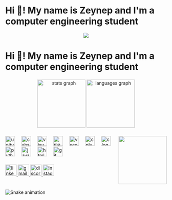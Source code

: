 <h1 align="left">Hi 👋! My name is Zeynep and I'm a computer engineering student</h1>
<p align="center">
  <a href="https://github.com/fairyland0926"><img src="https://readme-typing-svg.herokuapp.com/?lines=I'm%20Zeynep;Computer%20Engineering%20Student;Welcome%20to%20my%20github%20account;Always%20learning%20new%20tech&font=Pacifico&center=true&width=650&height=120&color=58a6ff&vCenter=true&size=45%22"></a>
</p>
<h1 align="left">Hi 👋! My name is Zeynep and I'm a computer engineering student</h1>

###

<div align="center">
  <img src="https://github-readme-stats.vercel.app/api?username=nepatiess&hide_title=false&hide_rank=false&show_icons=true&include_all_commits=true&count_private=true&disable_animations=false&theme=dracula&locale=en&hide_border=false" height="150" alt="stats graph"  />
  <img src="https://github-readme-stats.vercel.app/api/top-langs?username=nepatiess&locale=en&hide_title=false&layout=compact&card_width=320&langs_count=5&theme=dracula&hide_border=false" height="150" alt="languages graph"  />
</div>

###

<img align="right" height="150" src="https://i0.wp.com/www.printmag.com/wp-content/uploads/2021/02/4cbe8d_f1ed2800a49649848102c68fc5a66e53mv2.gif?resize=476%2C280&ssl=1"  />

###

<div align="left">
  <img src="https://cdn.jsdelivr.net/gh/devicons/devicon/icons/unity/unity-original.svg" height="30" alt="unity logo"  />
  <img width="12" />
  <img src="https://cdn.jsdelivr.net/gh/devicons/devicon/icons/csharp/csharp-original.svg" height="30" alt="csharp logo"  />
  <img width="12" />
  <img src="https://cdn.jsdelivr.net/gh/devicons/devicon/icons/visualstudio/visualstudio-plain.svg" height="30" alt="visualstudio logo"  />
  <img width="12" />
  <img src="https://cdn.jsdelivr.net/gh/devicons/devicon/icons/maya/maya-original.svg" height="30" alt="maya logo"  />
  <img width="12" />
  <img src="https://cdn.jsdelivr.net/gh/devicons/devicon/icons/vscode/vscode-original.svg" height="30" alt="vscode logo"  />
  <img width="12" />
  <img src="https://cdn.jsdelivr.net/gh/devicons/devicon/icons/cplusplus/cplusplus-original.svg" height="30" alt="cplusplus logo"  />
  <img width="12" />
  <img src="https://cdn.jsdelivr.net/gh/devicons/devicon/icons/c/c-original.svg" height="30" alt="c logo"  />
  <img width="12" />
  <img src="https://cdn.jsdelivr.net/gh/devicons/devicon/icons/python/python-original.svg" height="30" alt="python logo"  />
  <img width="12" />
  <img src="https://cdn.jsdelivr.net/gh/devicons/devicon/icons/javascript/javascript-original.svg" height="30" alt="javascript logo"  />
  <img width="12" />
  <img src="https://cdn.jsdelivr.net/gh/devicons/devicon/icons/html5/html5-original.svg" height="30" alt="html5 logo"  />
  <img width="12" />
  <img src="https://cdn.jsdelivr.net/gh/devicons/devicon/icons/git/git-original.svg" height="30" alt="git logo"  />
</div>

###

<div align="left">
  <a href="https://www.linkedin.com/in/zeynep-koz34/" target="_blank">
    <img src="https://img.shields.io/static/v1?message=LinkedIn&logo=linkedin&label=&color=191919&logoColor=white&labelColor=&style=for-the-badge" height="35" alt="linkedin logo"  />
  </a>
  <a href="zeynepkozz52@gmail.com" target="_blank">
    <img src="https://img.shields.io/static/v1?message=Gmail&logo=gmail&label=&color=191919&logoColor=white&labelColor=&style=for-the-badge" height="35" alt="gmail logo"  />
  </a>
  <a href="nepatiess" target="_blank">
    <img src="https://img.shields.io/static/v1?message=Discord&logo=discord&label=&color=191919&logoColor=white&labelColor=&style=for-the-badge" height="35" alt="discord logo"  />
  </a>
  <a href="https://www.instagram.com/nepatiess/" target="_blank">
    <img src="https://img.shields.io/static/v1?message=Instagram&logo=instagram&label=&color=191919&logoColor=white&labelColor=&style=for-the-badge" height="35" alt="instagram logo"  />
  </a>
</div>

###

<br clear="both">

<img src="https://raw.githubusercontent.com/nepatiess/nepatiess/output/snake.svg" alt="Snake animation" />

###
